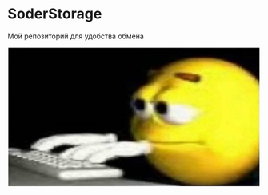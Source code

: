 # SoderStorage
Мой репозиторий для удобства обмена


![](https://github.com/ilyalyai/SoderStorage/blob/main/image/IMG_0107.JPG)
